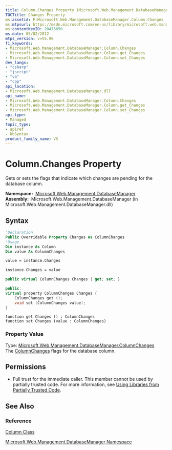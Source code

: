 ```yaml
---
title: Column.Changes Property (Microsoft.Web.Management.DatabaseManager)
TOCTitle: Changes Property
ms:assetid: P:Microsoft.Web.Management.DatabaseManager.Column.Changes
ms:mtpsurl: https://msdn.microsoft.com/en-us/library/microsoft.web.management.databasemanager.column.changes(v=VS.90)
ms:contentKeyID: 20476650
ms.date: 05/02/2012
mtps_version: v=VS.90
f1_keywords:
- Microsoft.Web.Management.DatabaseManager.Column.Changes
- Microsoft.Web.Management.DatabaseManager.Column.get_Changes
- Microsoft.Web.Management.DatabaseManager.Column.set_Changes
dev_langs:
- "csharp"
- "jscript"
- "vb"
- "cpp"
api_location:
- Microsoft.Web.Management.DatabaseManager.dll
api_name:
- Microsoft.Web.Management.DatabaseManager.Column.Changes
- Microsoft.Web.Management.DatabaseManager.Column.get_Changes
- Microsoft.Web.Management.DatabaseManager.Column.set_Changes
api_type:
- Managed
topic_type:
- apiref
- kbSyntax
product_family_name: VS
---
```


# Column.Changes Property

Gets or sets the flags that indicate which changes are pending for the database column.

**Namespace:**  [Microsoft.Web.Management.DatabaseManager](microsoft-web-management-databasemanager-namespace.md)  
**Assembly:**  Microsoft.Web.Management.DatabaseManager (in Microsoft.Web.Management.DatabaseManager.dll)

## Syntax

```vb
'Declaration
Public Overridable Property Changes As ColumnChanges
'Usage
Dim instance As Column
Dim value As ColumnChanges

value = instance.Changes

instance.Changes = value
```

```csharp
public virtual ColumnChanges Changes { get; set; }
```

```cpp
public:
virtual property ColumnChanges Changes {
    ColumnChanges get ();
    void set (ColumnChanges value);
}
```

```jscript
function get Changes () : ColumnChanges
function set Changes (value : ColumnChanges)
```

### Property Value

Type: [Microsoft.Web.Management.DatabaseManager.ColumnChanges](columnchanges-enumeration-microsoft-web-management-databasemanager.md)  
The [ColumnChanges](columnchanges-enumeration-microsoft-web-management-databasemanager.md) flags for the database column.  

## Permissions

  - Full trust for the immediate caller. This member cannot be used by partially trusted code. For more information, see [Using Libraries from Partially Trusted Code](https://msdn.microsoft.com/library/8skskf63).

## See Also

### Reference

[Column Class](column-class-microsoft-web-management-databasemanager.md)

[Microsoft.Web.Management.DatabaseManager Namespace](microsoft-web-management-databasemanager-namespace.md)

